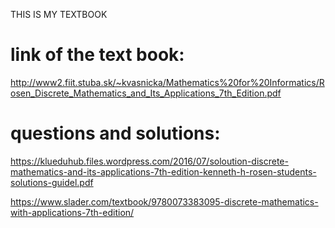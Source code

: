 THIS IS MY TEXTBOOK 
 
# link of the text book: 
 
http://www2.fiit.stuba.sk/~kvasnicka/Mathematics%20for%20Informatics/Rosen_Discrete_Mathematics_and_Its_Applications_7th_Edition.pdf
 
 # questions and solutions:
https://klueduhub.files.wordpress.com/2016/07/soloution-discrete-mathematics-and-its-applications-7th-edition-kenneth-h-rosen-students-solutions-guidel.pdf


https://www.slader.com/textbook/9780073383095-discrete-mathematics-with-applications-7th-edition/
